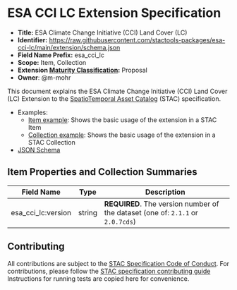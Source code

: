 # ESA CCI LC Extension Specification

- **Title:** ESA Climate Change Initiative (CCI) Land Cover (LC)
- **Identifier:** <https://raw.githubusercontent.com/stactools-packages/esa-cci-lc/main/extension/schema.json>
- **Field Name Prefix:** esa_cci_lc
- **Scope:** Item, Collection
- **Extension [Maturity Classification](https://github.com/radiantearth/stac-spec/tree/master/extensions/README.md#extension-maturity):** Proposal
- **Owner**: @m-mohr

This document explains the ESA Climate Change Initiative (CCI) Land Cover (LC) Extension to the
[SpatioTemporal Asset Catalog](https://github.com/radiantearth/stac-spec) (STAC) specification.

- Examples:
  - [Item example](../examples/item-conus.json): Shows the basic usage of the extension in a STAC Item
  - [Collection example](../examples/collection.json): Shows the basic usage of the extension in a STAC Collection
- [JSON Schema](schema.json)

## Item Properties and Collection Summaries

| Field Name           | Type    | Description |
| -------------------- | ------- | ----------- |
| esa_cci_lc:version   | string  | **REQUIRED**. The version number of the dataset (one of: `2.1.1` or `2.0.7cds`) |

## Contributing

All contributions are subject to the
[STAC Specification Code of Conduct](https://github.com/radiantearth/stac-spec/blob/master/CODE_OF_CONDUCT.md).
For contributions, please follow the
[STAC specification contributing guide](https://github.com/radiantearth/stac-spec/blob/master/CONTRIBUTING.md) Instructions
for running tests are copied here for convenience.
